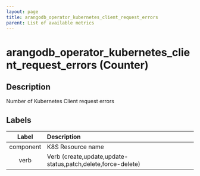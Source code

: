 ```yaml
---
layout: page
title: arangodb_operator_kubernetes_client_request_errors
parent: List of available metrics
---
```


# arangodb_operator_kubernetes_client_request_errors (Counter)

## Description

Number of Kubernetes Client request errors

## Labels

| Label | Description |
|:---:|:--- |
| component | K8S Resource name |
| verb | Verb (create,update,update-status,patch,delete,force-delete) |
